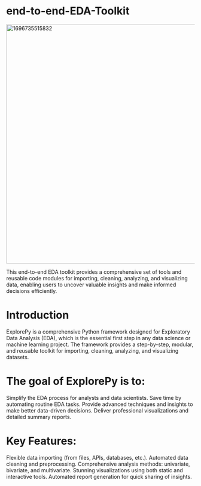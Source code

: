 # end-to-end-EDA-Toolkit

<img width="640" alt="1696735515832" src="https://github.com/user-attachments/assets/9e6c335e-626a-48ef-83de-0346b9cccf7c" />

This end-to-end EDA toolkit provides a comprehensive set of tools and reusable code modules for importing, cleaning, analyzing, and visualizing data, enabling users to uncover valuable insights and make informed decisions efficiently.



# Introduction
ExplorePy is a comprehensive Python framework designed for Exploratory Data Analysis (EDA), which is the essential first step in any data science or machine learning project. The framework provides a step-by-step, modular, and reusable toolkit for importing, cleaning, analyzing, and visualizing datasets.

# The goal of ExplorePy is to:

Simplify the EDA process for analysts and data scientists.
Save time by automating routine EDA tasks.
Provide advanced techniques and insights to make better data-driven decisions.
Deliver professional visualizations and detailed summary reports.

# Key Features:

Flexible data importing (from files, APIs, databases, etc.).
Automated data cleaning and preprocessing.
Comprehensive analysis methods: univariate, bivariate, and multivariate.
Stunning visualizations using both static and interactive tools.
Automated report generation for quick sharing of insights.
